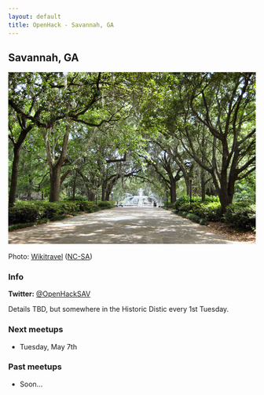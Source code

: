```yaml
---
layout: default
title: OpenHack - Savannah, GA
---
```


## Savannah, GA

![Savannah Forsyth Park](/savannah/800px-Savannah_Forsyth_Park.jpg)

Photo: [Wikitravel](http://wikitravel.org/shared/File:Savannah_Forsyth_Park.jpg) ([NC-SA](http://creativecommons.org/licenses/by-sa/3.0/))

### Info

**Twitter:** [@OpenHackSAV](http://twitter.com/OpenHackSAV)

Details TBD, but somewhere in the Historic Distic every 1st Tuesday.

### Next meetups

* Tuesday, May 7th

### Past meetups

* Soon...
